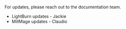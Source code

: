 For updates, please reach out to the documentation team.

- LightBurn updates - Jackie
- MillMage updates - Claudio

